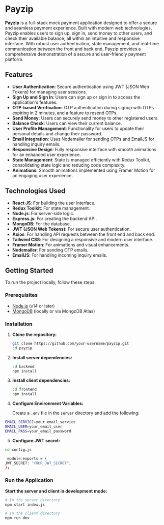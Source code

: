 # Payzip

**Payzip** is a full-stack mock payment application designed to offer a secure and seamless payment experience. Built with modern web technologies, Payzip enables users to sign up, sign in, send money to other users, and check their available balance, all within an intuitive and responsive interface. With robust user authentication, state management, and real-time communication between the front and back end, Payzip provides a comprehensive demonstration of a secure and user-friendly payment platform.

## Features

- **User Authentication**: Secure authentication using JWT (JSON Web Tokens) for managing user sessions.
- **Sign Up and Sign In**: Users can sign up or sign in to access the application's features.
- **OTP-based Verification**: OTP authentication during signup with OTPs expiring in 2 minutes, and a feature to resend OTPs.
- **Send Money**: Users can securely send money to other registered users.
- **Balance Check**: Users can view their current balance.
- **User Profile Management**: Functionality for users to update their personal details and change their password.
- **Email Integration**: Uses Nodemailer for sending OTPs and EmailJS for handling inquiry emails.
- **Responsive Design**: Fully responsive interface with smooth animations for an enhanced user experience.
- **State Management**: State is managed efficiently with Redux Toolkit, consolidating state logic and reducing code complexity.
- **Animations**: Smooth animations implemented using Framer Motion for an engaging user experience.

## Technologies Used

- **React JS**: For building the user interface.
- **Redux Toolkit**: For state management.
- **Node.js**: For server-side logic.
- **Express.js**: For creating the backend API.
- **MongoDB**: For the database.
- **JWT (JSON Web Tokens)**: For secure user authentication.
- **Axios**: For handling API requests between the front end and back end.
- **Tailwind CSS**: For designing a responsive and modern user interface.
- **Framer Motion**: For animations and visual enhancements.
- **Nodemailer**: For sending OTP emails.
- **EmailJS**: For handling incoming inquiry emails.

## Getting Started

To run the project locally, follow these steps:

### Prerequisites

- [Node.js](https://nodejs.org/) (v14 or later)
- [MongoDB](https://www.mongodb.com/) (locally or via MongoDB Atlas)

### Installation

1. **Clone the repository:**

   ```bash
   git clone https://github.com/your-username/payzip.git
   cd payzip

   ```

2. **Install server dependencies:**

   ```bash
   cd backend
   npm install

   ```

3. **Install client dependencies:**

   ```bash
   cd frontend
   npm install

   ```

4. **Configure Environment Variables:**

   Create a `.env` file in the `server` directory and add the following:

```bash
EMAIL_SERVICE=your_email_service
EMAIL_USER=your_email_user
EMAIL_PASS=your_email_password

```

5. **Configure JWT secret:**

```bash
cd config.js

 module.exports = {
JWT_SECRET: "YOUR_JWT_SECRET",
};

```

### Run the Application

**Start the server and client in development mode:**

```bash
# In the server directory
npm start index.js

# In the client directory
npm run dev
```
